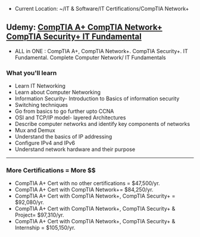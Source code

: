 - Current Location: ~/IT & Software/IT Certifications/CompTIA Network+

## Udemy: [CompTIA A+ CompTIA Network+ CompTIA Security+ IT Fundamental](https://www.udemy.com/course/computer-network-course/)
- ALL in ONE : CompTIA A+, CompTIA Network+. CompTIA Security+. IT Fundamental. Complete Computer Network/ IT Fundamentals

### What you'll learn
- Learn IT Networking
- Learn about Computer Networking
- Information Security- Introduction to Basics of information security
- Switching techniques
- Go from basics to go further upto CCNA
- OSI and TCP/IP model- layered Architectures
- Describe computer networks and identify key components of networks
- Mux and Demux
- Understand the basics of IP addressing
- Configure IPv4 and IPv6
- Understand network hardware and their purpose

---

### More Certifications = More $$
- CompTIA A+ Cert with no other certifications = $47,500/yr.
- CompTIA A+ Cert with CompTIA Network+= $84,250/yr.
- CompTIA A+ Cert with CompTIA Network+, CompTIA Security+ = $92,080/yr.
- CompTIA A+ Cert  with CompTIA Network+, CompTIA Security+ & Project= $97,310/yr.
- CompTIA A+ Cert with CompTIA Network+, CompTIA Security+ & Internship = $105,150/yr.
